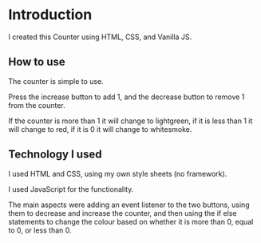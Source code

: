 # Introduction

I created this Counter using HTML, CSS, and Vanilla JS.

## How to use

The counter is simple to use.

Press the increase button to add 1, and the decrease button to remove 1 from the counter.

If the counter is more than 1 it will change to lightgreen, if it is less than 1 it will change to red, if it is 0 it will change to whitesmoke.

## Technology I used

I used HTML and CSS, using my own style sheets (no framework).

I used JavaScript for the functionality.

The main aspects were adding an event listener to the two buttons, using them to decrease and increase the counter, and then using the if else statements to change the colour based on whether it is more than 0, equal to 0, or less than 0.
